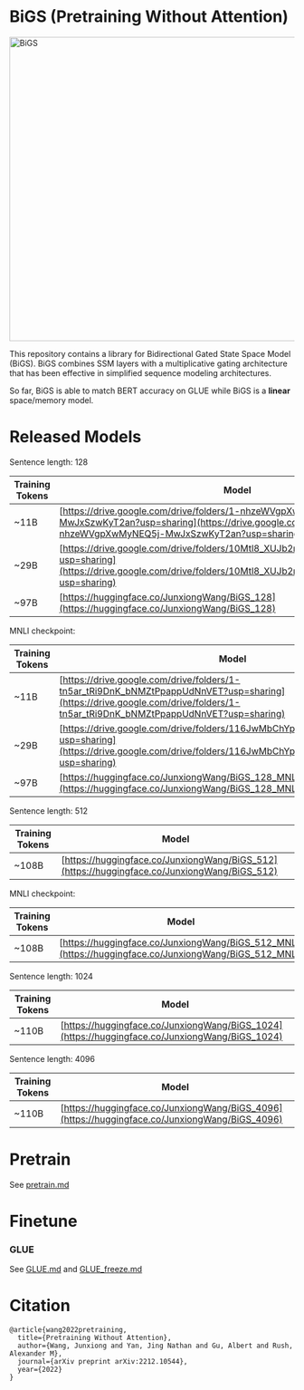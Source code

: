 # BiGS (Pretraining Without Attention)

<img width="537" alt="BiGS" src="https://user-images.githubusercontent.com/16102460/221464744-06b6538a-7e84-4c95-909f-239eab1dba71.png">

This repository contains a library for Bidirectional Gated State Space Model (BiGS). BiGS combines SSM layers with a multiplicative gating architecture that has been effective in simplified sequence modeling architectures. 

So far,  BiGS is able to match BERT accuracy on GLUE while BiGS is a **linear** space/memory model. 

# Released Models

Sentence length: 128

|**Training Tokens**|**Model**|
|----------|----------|
|~11B|[https://drive.google.com/drive/folders/1-nhzeWVgpXwMyNEQ5j-MwJxSzwKyT2an?usp=sharing](https://drive.google.com/drive/folders/1-nhzeWVgpXwMyNEQ5j-MwJxSzwKyT2an?usp=sharing)
|~29B|[https://drive.google.com/drive/folders/10Mtl8_XUJb2mmHLyRC9x1wltdIWy6aaP?usp=sharing](https://drive.google.com/drive/folders/10Mtl8_XUJb2mmHLyRC9x1wltdIWy6aaP?usp=sharing)
|~97B|[https://huggingface.co/JunxiongWang/BiGS_128](https://huggingface.co/JunxiongWang/BiGS_128)

MNLI checkpoint:

|**Training Tokens**|**Model**|
|----------|----------|
|~11B|[https://drive.google.com/drive/folders/1-tn5ar_tRi9DnK_bNMZtPpappUdNnVET?usp=sharing](https://drive.google.com/drive/folders/1-tn5ar_tRi9DnK_bNMZtPpappUdNnVET?usp=sharing)
|~29B|[https://drive.google.com/drive/folders/116JwMbChYp9tBuPTz5jbiaulhXrXt1P2?usp=sharing](https://drive.google.com/drive/folders/116JwMbChYp9tBuPTz5jbiaulhXrXt1P2?usp=sharing)
|~97B|[https://huggingface.co/JunxiongWang/BiGS_128_MNLI](https://huggingface.co/JunxiongWang/BiGS_128_MNLI)

Sentence length: 512

|**Training Tokens**|**Model**|
|----------|----------|
|~108B|[https://huggingface.co/JunxiongWang/BiGS_512](https://huggingface.co/JunxiongWang/BiGS_512)

MNLI checkpoint:

|**Training Tokens**|**Model**|
|----------|----------|
|~108B|[https://huggingface.co/JunxiongWang/BiGS_512_MNLI](https://huggingface.co/JunxiongWang/BiGS_512_MNLI)

Sentence length: 1024

|**Training Tokens**|**Model**|
|----------|----------|
|~110B|[https://huggingface.co/JunxiongWang/BiGS_1024](https://huggingface.co/JunxiongWang/BiGS_1024)

Sentence length: 4096

|**Training Tokens**|**Model**|
|----------|----------|
|~110B|[https://huggingface.co/JunxiongWang/BiGS_4096](https://huggingface.co/JunxiongWang/BiGS_4096)

# Pretrain

See [pretrain.md](pretrain.md)

# Finetune

### GLUE

See [GLUE.md](GLUE.md) and [GLUE_freeze.md](GLUE_freeze.md)

# Citation

```
@article{wang2022pretraining,
  title={Pretraining Without Attention},
  author={Wang, Junxiong and Yan, Jing Nathan and Gu, Albert and Rush, Alexander M},
  journal={arXiv preprint arXiv:2212.10544},
  year={2022}
}
```